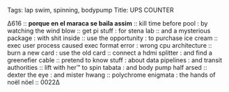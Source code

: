 Tags:  lap swim, spinning, bodypump
Title: UPS COUNTER
  
∆616 :: **porque en el maraca se baila assim** :: kill time before pool : by watching the wind blow :: get pi stuff : for stena lab :: and a mysterious package : with shit inside :: use the opportunity : to purchase ice cream :: exec user process caused exec format error : wrong cpu architecture :: burn a new card : use the old card :: connect a hdmi splitter : and find a greenefier cable :: pretend to know stuff : about data pipelines : and transit authorities :: lift with her™ to spin tabata : and body pump half arsed :: dexter the eye : and mister hwang :: polychrome enigmata : the hands of noël nöel :: 0022∆